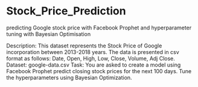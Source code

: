 # Stock_Price_Prediction
predicting Google stock price with Facebook Prophet and hyperparameter tuning with Bayesian Optimisation

Description: This dataset represents the Stock Price of Google incorporation between 2013-2018
years. The data is presented in csv format as follows: Date, Open, High, Low, Close, Volume,
Adj Close.
Dataset: google-data.csv
Task: You are asked to create a model using Facebook Prophet predict closing stock prices for the
next 100 days. Tune the hyperparameters using Bayesian Optimization.
